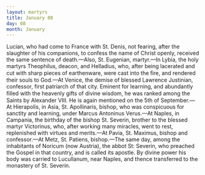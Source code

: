 ```yaml
---
layout: martyrs
title: January 08
day: 08
month: January
---
```

Lucian, who had come to France with St. Denis, not fearing, after the slaughter of his companions, to confess the name of Christ openly, received the same sentence of death.&mdash;Also, St. Eugenian, martyr.&mdash;In Lybia, the holy martyrs Theophilus, deacon, and Helladius, who, after being lacerated and cut with sharp pieces of earthenware, were cast into the ﬁre, and rendered their souls to God.&mdash;At Venice, the demise of blessed Lawrence Justinian, confessor, first patriarch of that city. Eminent for learning, and abundantly ﬁlled with the heavenly gifts of divine wisdom, he was ranked among the Saints by Alexander VIII. He is again mentioned on the 5th of September.&mdash;At Hierapolis, in Asia, St. Apollinaris, bishop, who was conspicuous for sanctity and learning, under Marcus Antoninus Verus.&mdash;At  Naples, in Campania, the birthday of the bishop St.  Severin, brother to the blessed martyr Victorinus, who, after working many miracles, went to rest, replenished with virtues and merits.&mdash;At Pavia, St. Maximus, bishop and confessor.&mdash;At Metz, St. Patiens, bishop.&mdash;The same day, among the inhabitants of Noricum (now Austria), the abbot St: Severin, who preached the Gospel in that country, and is called its apostle. By divine power his body was carried to Lucullanum, near Naples, and thence transferred to the monastery of St. Severin.  
